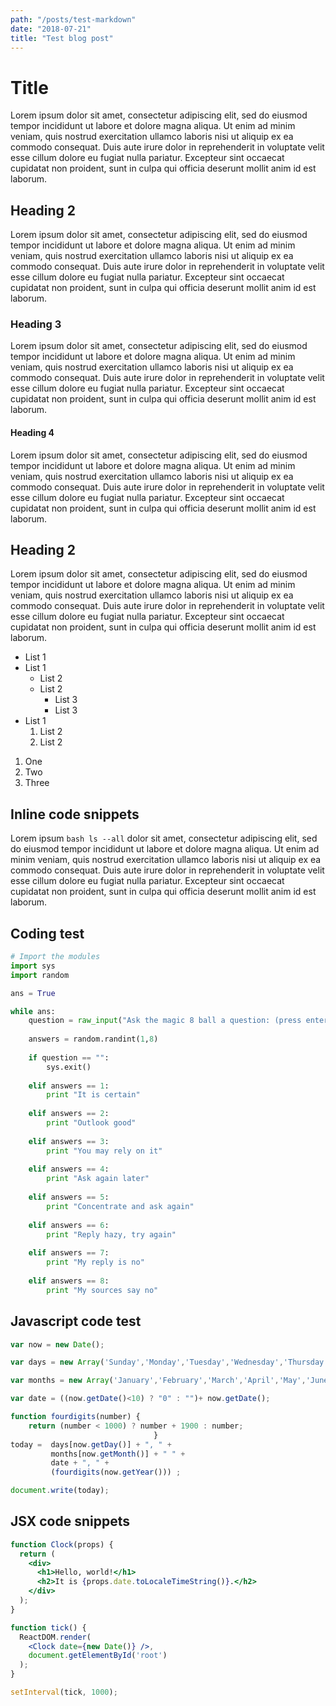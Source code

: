 ```yaml
---
path: "/posts/test-markdown"
date: "2018-07-21"
title: "Test blog post"
---
```


# Title

Lorem ipsum dolor sit amet, consectetur adipiscing elit, sed do eiusmod tempor incididunt ut labore et dolore magna aliqua. Ut enim ad minim veniam, quis nostrud exercitation ullamco laboris nisi ut aliquip ex ea commodo consequat. Duis aute irure dolor in reprehenderit in voluptate velit esse cillum dolore eu fugiat nulla pariatur. Excepteur sint occaecat cupidatat non proident, sunt in culpa qui officia deserunt mollit anim id est laborum.

## Heading 2

Lorem ipsum dolor sit amet, consectetur adipiscing elit, sed do eiusmod tempor incididunt ut labore et dolore magna aliqua. Ut enim ad minim veniam, quis nostrud exercitation ullamco laboris nisi ut aliquip ex ea commodo consequat. Duis aute irure dolor in reprehenderit in voluptate velit esse cillum dolore eu fugiat nulla pariatur. Excepteur sint occaecat cupidatat non proident, sunt in culpa qui officia deserunt mollit anim id est laborum.

### Heading 3

Lorem ipsum dolor sit amet, consectetur adipiscing elit, sed do eiusmod tempor incididunt ut labore et dolore magna aliqua. Ut enim ad minim veniam, quis nostrud exercitation ullamco laboris nisi ut aliquip ex ea commodo consequat. Duis aute irure dolor in reprehenderit in voluptate velit esse cillum dolore eu fugiat nulla pariatur. Excepteur sint occaecat cupidatat non proident, sunt in culpa qui officia deserunt mollit anim id est laborum.

#### Heading 4

Lorem ipsum dolor sit amet, consectetur adipiscing elit, sed do eiusmod tempor incididunt ut labore et dolore magna aliqua. Ut enim ad minim veniam, quis nostrud exercitation ullamco laboris nisi ut aliquip ex ea commodo consequat. Duis aute irure dolor in reprehenderit in voluptate velit esse cillum dolore eu fugiat nulla pariatur. Excepteur sint occaecat cupidatat non proident, sunt in culpa qui officia deserunt mollit anim id est laborum.

## Heading 2

Lorem ipsum dolor sit amet, consectetur adipiscing elit, sed do eiusmod tempor incididunt ut labore et dolore magna aliqua. Ut enim ad minim veniam, quis nostrud exercitation ullamco laboris nisi ut aliquip ex ea commodo consequat. Duis aute irure dolor in reprehenderit in voluptate velit esse cillum dolore eu fugiat nulla pariatur. Excepteur sint occaecat cupidatat non proident, sunt in culpa qui officia deserunt mollit anim id est laborum.

* List 1
* List 1
    * List 2
    * List 2
        * List 3
        * List 3
* List 1
    1. List 2
    2. List 2


1. One
2. Two 
3. Three

## Inline code snippets

Lorem ipsum `bash ls --all` dolor sit amet, consectetur adipiscing elit, sed do eiusmod tempor incididunt ut labore et dolore magna aliqua. Ut enim ad minim veniam, quis nostrud exercitation ullamco laboris nisi ut aliquip ex ea commodo consequat. Duis aute irure dolor in reprehenderit in voluptate velit esse cillum dolore eu fugiat nulla pariatur. Excepteur sint occaecat cupidatat non proident, sunt in culpa qui officia deserunt mollit anim id est laborum.

## Coding test

```python
# Import the modules
import sys
import random

ans = True

while ans:
    question = raw_input("Ask the magic 8 ball a question: (press enter to quit) ")
    
    answers = random.randint(1,8)
    
    if question == "":
        sys.exit()
    
    elif answers == 1:
        print "It is certain"
    
    elif answers == 2:
        print "Outlook good"
    
    elif answers == 3:
        print "You may rely on it"
    
    elif answers == 4:
        print "Ask again later"
    
    elif answers == 5:
        print "Concentrate and ask again"
    
    elif answers == 6:
        print "Reply hazy, try again"
    
    elif answers == 7:
        print "My reply is no"
    
    elif answers == 8:
        print "My sources say no"
```

## Javascript code test

```javascript
var now = new Date();

var days = new Array('Sunday','Monday','Tuesday','Wednesday','Thursday','Friday','Saturday');

var months = new Array('January','February','March','April','May','June','July','August','September','October','November','December');

var date = ((now.getDate()<10) ? "0" : "")+ now.getDate();

function fourdigits(number)	{
	return (number < 1000) ? number + 1900 : number;
								}
today =  days[now.getDay()] + ", " +
         months[now.getMonth()] + " " +
         date + ", " +
         (fourdigits(now.getYear())) ;

document.write(today);
```

## JSX code snippets

```jsx
function Clock(props) {
  return (
    <div>
      <h1>Hello, world!</h1>
      <h2>It is {props.date.toLocaleTimeString()}.</h2>
    </div>
  );
}

function tick() {
  ReactDOM.render(
    <Clock date={new Date()} />,
    document.getElementById('root')
  );
}

setInterval(tick, 1000);
```
